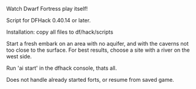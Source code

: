 Watch Dwarf Fortress play itself!

Script for DFHack 0.40.14 or later.

Installation: copy all files to df/hack/scripts

Start a fresh embark on an area with no aquifer, and with the caverns not too close to the surface. For best results, choose a site with a river on the west side.

Run 'ai start' in the dfhack console, thats all.

Does not handle already started forts, or resume from saved game.
